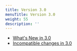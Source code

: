 ```yaml
---
title: Version 3.0
menuTitle: Version 3.0
weight: 55
description: ''
---
```

- [What's New in 3.0](whats-new-in-3-0.md)
- [Incompatible changes in 3.0](incompatible-changes-in-3-0.md)
